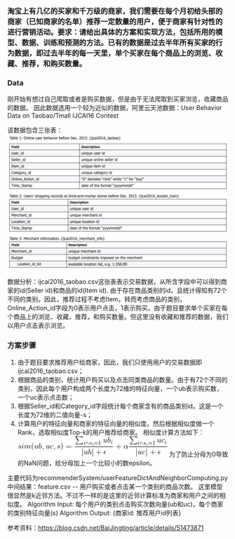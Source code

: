 ### 淘宝上有几亿的买家和千万级的商家，我们需要在每个月初给头部的商家（已知商家的名单）推荐一定数量的用户，便于商家有针对性的进行营销活动。要求：请给出具体的方案和实现方法，包括所用的模型、数据、训练和预测的方法。已有的数据是过去半年所有买家的行为数据，即过去半年的每一天里，单个买家在每个商品上的浏览、收藏、推荐，和购买数量。

### Data
刚开始有想过自己爬取或者是购买数据，但是由于无法爬取到买家浏览，收藏商品的数据。
因此数据选用一个较为近似的数据，阿里云天池数据：User Behavior Data on Taobao/Tmall IJCAI16 Contest

该数据包含三张表：
![这里写图片描述](https://github.com/xuehuachunsheng/study_sklearn/blob/master/recommenderSystem/datatable.png)

数据分析：ijcai2016_taobao.csv这张表表示交易数据，从所含字段中可以得到商家的id(Seller id)和商品的id(Item id). 由于存在商品类别的id，且统计得知有72个不同的类别。因此，推荐过程不考虑Item，转而考虑商品的类别，Online_Action_id字段为0表示用户点击，1表示购买。由于题目要求单个买家在每个商品上的浏览、收藏、推荐，和购买数量。但这里没有收藏和推荐的数据，我们以用户点击表示浏览。

### 方案步骤
1. 由于题目要求推荐用户给商家，因此，我们只使用用户的交易数据即ijcai2016_taobao.csv；
2. 根据商品的类别，统计用户购买以及点击同类商品的数量。由于有72个不同的类别，因此每个用户构成两个长度为72维的特征向量，一个ub表示购买数，一个uc表示点击数；
3. 根据Seller_id和Category_id字段统计每个商家含有的商品类别id。这是一个长度为72维的二值向量-s；
4. 计算用户的特征向量和商家的特征向量的相似度。然后根据相似度做一个Rank，选取相似度Top-k的用户推荐给商家。
相似度计算方法如下：
![这里写图片描述](https://github.com/xuehuachunsheng/study_sklearn/blob/master/recommenderSystem/equation.gif)
为了防止分母为0导致的NaN问题，给分母加上一个比较小的数epsilon。

主要代码为recommenderSystem/userFeatureDictAndNeighborComputing.py
中间结果：feature.csv -- 用户购买或者点击某一个类别的商品次数。
这里模型很显然是k近邻方法。不过不一样的是这里的近邻计算标准为商家和用户之间的相似度。
Algorithm Input: 每个用户的类别点击购买次数向量(ub和uc)，每个商家的类别特征向量(s)
Algorithm Output: {商家id: 推荐用户id列表}

参考资料：https://blog.csdn.net/BaiJingting/article/details/51473871